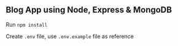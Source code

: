 ## Blog App using Node, Express & MongoDB

<span>Run <code>npm install</code>  </span>
<p>Create <code>.env</code> file, use <code>.env.example</code> file as reference</p>